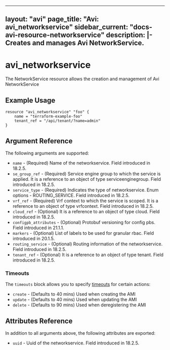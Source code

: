 <!--
    Copyright 2021 VMware, Inc.
    SPDX-License-Identifier: Mozilla Public License 2.0
-->
---
layout: "avi"
page_title: "Avi: avi_networkservice"
sidebar_current: "docs-avi-resource-networkservice"
description: |-
  Creates and manages Avi NetworkService.
---

# avi_networkservice

The NetworkService resource allows the creation and management of Avi NetworkService

## Example Usage

```hcl
resource "avi_networkservice" "foo" {
    name = "terraform-example-foo"
    tenant_ref = "/api/tenant/?name=admin"
}
```

## Argument Reference

The following arguments are supported:

* `name` - (Required) Name of the networkservice. Field introduced in 18.2.5.
* `se_group_ref` - (Required) Service engine group to which the service is applied. It is a reference to an object of type serviceenginegroup. Field introduced in 18.2.5.
* `service_type` - (Required) Indicates the type of networkservice. Enum options - ROUTING_SERVICE. Field introduced in 18.2.5.
* `vrf_ref` - (Required) Vrf context to which the service is scoped. It is a reference to an object of type vrfcontext. Field introduced in 18.2.5.
* `cloud_ref` - (Optional) It is a reference to an object of type cloud. Field introduced in 18.2.5.
* `configpb_attributes` - (Optional) Protobuf versioning for config pbs. Field introduced in 21.1.1.
* `markers` - (Optional) List of labels to be used for granular rbac. Field introduced in 20.1.5.
* `routing_service` - (Optional) Routing information of the networkservice. Field introduced in 18.2.5.
* `tenant_ref` - (Optional) It is a reference to an object of type tenant. Field introduced in 18.2.5.


### Timeouts

The `timeouts` block allows you to specify [timeouts](https://www.terraform.io/docs/configuration/resources.html#timeouts) for certain actions:

* `create` - (Defaults to 40 mins) Used when creating the AMI
* `update` - (Defaults to 40 mins) Used when updating the AMI
* `delete` - (Defaults to 90 mins) Used when deregistering the AMI

## Attributes Reference

In addition to all arguments above, the following attributes are exported:

* `uuid` -  Uuid of the networkservice. Field introduced in 18.2.5.

